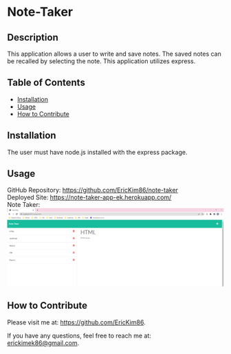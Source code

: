 

  # Note-Taker
 

  ## Description
 This application allows a user to write and save notes.  The saved notes can be recalled by selecting the note.  This application utilizes express.


  ## Table of Contents
    
  - [Installation](#installation)
  - [Usage](#usage)
  - [How to Contribute](#contribute)


  ## Installation
  The user must have node.js installed with the express package. <br/>


  ## Usage
  GitHub Repository: https://github.com/EricKim86/note-taker <br/>
  Deployed Site: https://note-taker-app-ek.herokuapp.com/ <br/>
  Note Taker: <br/>
  <img src="https://github.com/EricKim86/note-taker/blob/main/assets/images/html-example.png?raw=true" width="600"/><br/>


  ## How to Contribute
  Please visit me at: https://github.com/EricKim86. 

  If you have any questions, feel free to reach me at: erickimek86@gmail.com.

